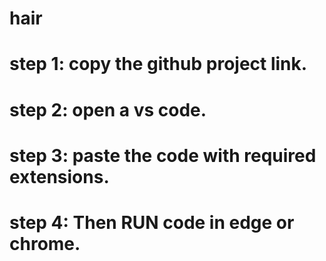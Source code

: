 # hair
# step 1: copy the github project link.

# step 2: open a vs code.


# step 3: paste the code with required extensions.


# step 4: Then RUN code in edge or chrome.
